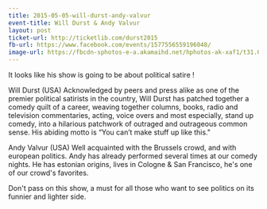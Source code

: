 ```yaml
---
title: 2015-05-05-will-durst-andy-valvur
event-title: Will Durst & Andy Valvur
layout: post
ticket-url: http://ticketlib.com/durst2015
fb-url: https://www.facebook.com/events/1577556559196048/
image-url: https://fbcdn-sphotos-e-a.akamaihd.net/hphotos-ak-xaf1/t31.0-8/s960x960/10659088_892937310769329_7098035433009963029_o.jpg
---
```

It looks like his show is going to be about political satire !

Will Durst (USA)
Acknowledged by peers and press alike as one of the premier political satirists in the country, Will Durst has patched together a comedy quilt of a career, weaving together columns, books, radio and television commentaries, acting, voice overs and most especially, stand up comedy, into a hilarious patchwork of outraged and outrageous common sense. His abiding motto is “You can’t make stuff up like this."

Andy Valvur (USA)
Well acquainted with the Brussels crowd, and with european politics. Andy has already performed several times at our comedy nights. He has estonian origins, lives in Cologne & San Francisco, he's one of our crowd's favorites.

Don't pass on this show, a must for all those who want to see politics on its funnier and lighter side.
